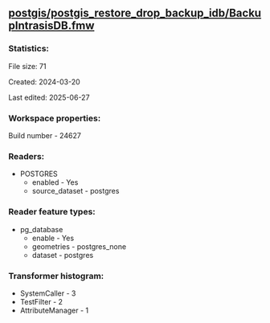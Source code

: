 ﻿## [postgis/postgis_restore_drop_backup_idb/BackupIntrasisDB.fmw](https://github.com/kicki58/kix_working_dir/blob/master/postgis/postgis_restore_drop_backup_idb/BackupIntrasisDB.fmw)

### Statistics:
File size: 71

Created: 2024-03-20

Last edited: 2025-06-27


### Workspace properties:
Build number    - 24627


### Readers:
*  POSTGRES
    * enabled    -  Yes
    * source_dataset    -   postgres

### Reader feature types:
*  pg_database
    * enable - Yes
    * geometries - postgres_none
    * dataset - postgres




### Transformer histogram:
*  SystemCaller    -   3
*  TestFilter    -   2
*  AttributeManager    -   1

